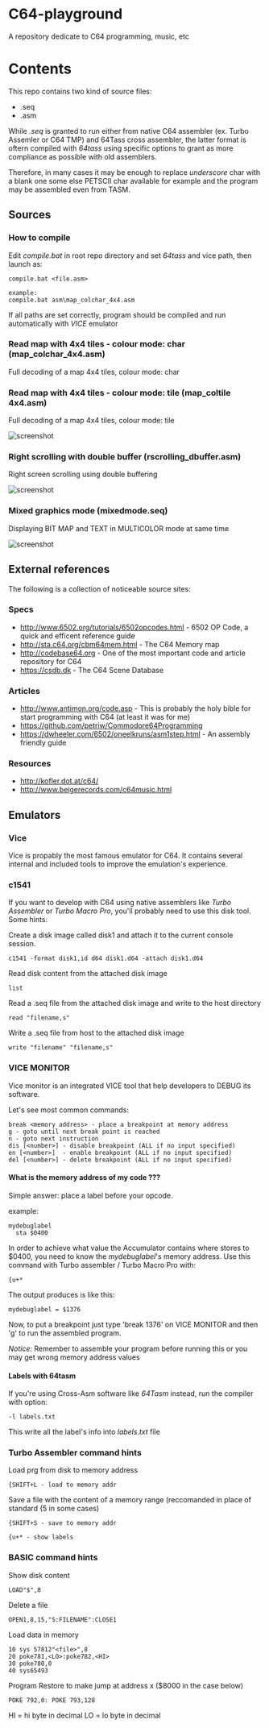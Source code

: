 # C64-playground
A repository dedicate to C64 programming, music, etc

# Contents
This repo contains two kind of source files:
* .seq
* .asm

While <i>.seq</i> is granted to run either from native C64 assembler (ex. Turbo Assemler or C64 TMP) and 64Tass cross assembler, the latter format is oftern compiled with <i>64tass</i> using specific options to grant as more compliance as possible with old assemblers.

Therefore, in many cases it may be enough to replace <i>underscore</i> char with a blank one some else PETSCII char available for example and the program may be assembled even from TASM.

## Sources

### How to compile

Edit *compile.bat* in root repo directory and set *64tass* and vice path, then launch as:

```
compile.bat <file.asm>

example:
compile.bat asm\map_colchar_4x4.asm

```

If all paths are set correctly, program should be compiled and run automatically with *VICE* emulator

### Read map with 4x4 tiles - colour mode: char (map_colchar_4x4.asm)

Full decoding of a map 4x4 tiles, colour mode: char

### Read map with 4x4 tiles - colour mode: tile (map_coltile 4x4.asm)

Full decoding of a map 4x4 tiles, colour mode: tile

![screenshot](https://github.com/fstarred/c64-playground/blob/master/docs/gifs/metalwarrior.gif?raw=true) 

### Right scrolling with double buffer (rscrolling_dbuffer.asm)

Right screen scrolling using double buffering

![screenshot](https://github.com/fstarred/c64-playground/blob/master/docs/gifs/auto_scroll.gif?raw=true)

### Mixed graphics mode (mixedmode.seq)

Displaying BIT MAP and TEXT in MULTICOLOR mode at same time

![screenshot](https://github.com/fstarred/c64-playground/blob/master/docs/images/mixedmode.jpg?raw=true)


## External references

The following is a collection of noticeable source sites:

### Specs

* http://www.6502.org/tutorials/6502opcodes.html - 6502 OP Code, a quick and efficent reference guide
* http://sta.c64.org/cbm64mem.html - The C64 Memory map
* http://codebase64.org - One of the most important code and article repository for C64
* https://csdb.dk - The C64 Scene Database

### Articles
* http://www.antimon.org/code.asp - This is probably the holy bible for start programming with C64 (at least it was for me)
* https://github.com/petriw/Commodore64Programming
* https://dwheeler.com/6502/oneelkruns/asm1step.html - An assembly friendly guide

### Resources
* http://kofler.dot.at/c64/
* http://www.beigerecords.com/c64music.html

## Emulators

### Vice
Vice is propably the most famous emulator for C64. It contains several internal and included tools to improve the emulation's experience.

### c1541
If you want to develop with C64 using native assemblers like _Turbo Assembler_ or _Turbo Macro Pro_, you'll probably need to use this disk tool.
Some hints:

Create a disk image called disk1 and attach it to the current console session.

``
c1541 -format disk1,id d64 disk1.d64 -attach disk1.d64
``

Read disk content from the attached disk image

``
list
``

Read a .seq file from the attached disk image and write to the host directory

``
read "filename,s"
``

Write a .seq file from host to the attached disk image

``
write "filename" "filename,s"
``

### VICE MONITOR

Vice monitor is an integrated VICE tool that help developers to DEBUG its software.

Let's see most common commands:

```
break <memory address> - place a breakpoint at memory address
g - goto until next break point is reached
n - goto next instruction
dis [<number>] - disable breakpoint (ALL if no input specified)
en [<number>]  - enable breakpoint (ALL if no input specified)
del [<number>] - delete breakpoint (ALL if no input specified)
```

#### What is the memory address of my code ???

Simple answer: place a label before your opcode.

example:

```
mydebuglabel
  sta $0400
```

In order to achieve what value the Accumulator contains where stores to $0400, you need to know the _mydebuglabel_'s memory address.
Use this command with Turbo assembler / Turbo Macro Pro with:

``
{u+*
``

The output produces is like this:

``
mydebuglabel = $1376
``

Now, to put a breakpoint just type 'break 1376' on VICE MONITOR and then 'g' to run the assembled program.

*Notice:* Remember to assemble your program before running this or you may get wrong memory address values

#### Labels with 64tasm

If you're using Cross-Asm software like _64Tasm_ instead, run the compiler with option:

``
-l labels.txt
``

This write all the label's info into _labels.txt_ file

### Turbo Assembler command hints

Load prg from disk to memory address

``
{SHIFT+L - load to memory addr
``

Save a file with the content of a memory range (reccomanded in place of standard {5 in some cases)

``
{SHIFT+S - save to memory addr
``

``
{u+* - show labels
``
### BASIC command hints

Show disk content

``
LOAD"$",8
``

Delete a file

``
OPEN1,8,15,"S:FILENAME":CLOSE1
``

Load data in memory

```
10 sys 57812"<file>",8
20 poke781,<LO>:poke782,<HI>
30 poke780,0
40 sys65493
```

Program Restore to make jump at address x ($8000 in the case below)

```
POKE 792,0: POKE 793,128
```

HI = hi byte in decimal
LO = lo byte in decimal
